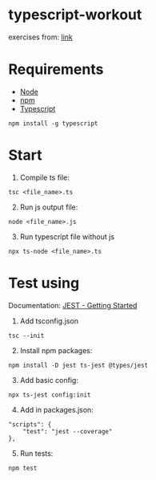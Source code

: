# typescript-workout

exercises from: [link](https://www.packtpub.com/product/the-typescript-workshop/9781838828493)

# Requirements

- [Node](https://nodejs.org/en/)
- [npm](https://www.npmjs.com/)
- [Typescript](https://www.npmjs.com/package/typescript)

```
npm install -g typescript
```

# Start

1. Compile ts file:
```
tsc <file_name>.ts
```

2. Run js output file:
```
node <file_name>.js
```
3. Run typescript file without js

```
npx ts-node <file_name>.ts
```

# Test using
Documentation: [JEST - Getting Started](https://jestjs.io/docs/getting-started)

1. Add tsconfig.json
```
tsc --init 
```

2. Install npm packages:
```
npm install -D jest ts-jest @types/jest
```

3. Add basic config:
```
npx ts-jest config:init
```

4. Add in packages.json:
```
"scripts": {
    "test": "jest --coverage"
},
```

5. Run tests:
```
npm test
```



